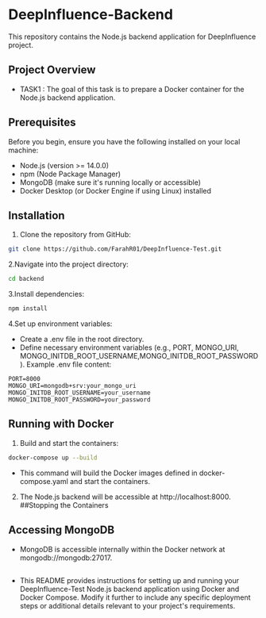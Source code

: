 # DeepInfluence-Backend


This repository contains the Node.js backend application for DeepInfluence project.
## Project Overview
- TASK1 : The goal of this task is to prepare a Docker container for the Node.js backend application.
## Prerequisites
Before you begin, ensure you have the following installed on your local machine:

- Node.js (version >= 14.0.0)
- npm (Node Package Manager)
- MongoDB (make sure it's running locally or accessible)
- Docker Desktop (or Docker Engine if using Linux) installed


## Installation

1. Clone the repository from GitHub:



```bash
git clone https://github.com/FarahR01/DeepInfluence-Test.git
```
2.Navigate into the project directory:

```bash
cd backend
```
3.Install dependencies:

```bash
npm install
```
4.Set up environment variables:
- Create a .env file in the root directory.
- Define necessary environment variables (e.g., PORT, MONGO_URI, MONGO_INITDB_ROOT_USERNAME,MONGO_INITDB_ROOT_PASSWORD).
Example .env file content:

```plaintext
PORT=8000
MONGO_URI=mongodb+srv:your_mongo_uri
MONGO_INITDB_ROOT_USERNAME=your_username
MONGO_INITDB_ROOT_PASSWORD=your_password

```


## Running with Docker

1. Build and start the containers:


```bash
docker-compose up --build

```
- This command will build the Docker images defined in docker-compose.yaml and start the containers.
2. The Node.js backend will be accessible at http://localhost:8000.
##Stopping the Containers

## Accessing MongoDB

- MongoDB is accessible internally within the Docker network at mongodb://mongodb:27017.


## 
- This README provides instructions for setting up and running your DeepInfluence-Test Node.js backend application using Docker and Docker Compose. Modify it further to include any specific deployment steps or additional details relevant to your project's requirements.
